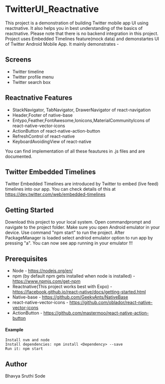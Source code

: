 # TwitterUI_Reactnative

This project is a demonstration of building Twitter mobile app UI using reactnative. It also helps you in best understanding of the basics of reactnative. Please note that there is no backend integration in this project. Project uses Embedded Timelines feature(mock data) and demonstartes UI of Twitter Android Mobile App. It mainly demonstrates -

## Screens

- Twitter timeline
- Twitter profile menu
- Twitter search box

## Reactnative Features

- StackNavigator, TabNavigator, DrawerNavigator of react-navigation
- Header,Footer of native-base
- Entypo,Feather,FontAwesome,Ionicons,MaterialCommunityIcons of react-native-vector-icons
- ActionButton of react-native-action-button
- RefreshControl of react-native
- KeyboardAvoidingView of react-native

You can find implementation of all these feautures in .js files and are documented.

## Twitter Embedded Timelines 

Twitter Embedded Timelines are introduced by Twitter to embed (live feed) timelines into our app. You can check details of this at https://dev.twitter.com/web/embedded-timelines

## Getting Started

Download this project to your local system. Open commandprompt and navigate to the project folder. Make sure you open Android emulator in your device. Use command "npm start" to run the project. After PackageManager is loaded select andriod emulator option to run app by pressing "a". You can now see app running in your emulator !!!

## Prerequisites

- Node - https://nodejs.org/en/
- npm (by default npm gets installed when node is installed) - https://www.npmjs.com/get-npm
- Reactnative(This project works best with Expo) - https://facebook.github.io/react-native/docs/getting-started.html
- Native-base - https://github.com/GeekyAnts/NativeBase
- react-native-vector-icons - https://github.com/oblador/react-native-vector-icons
- ActionButton - https://github.com/mastermoo/react-native-action-button

#### Example 
```
Install nvm and node
Install dependencies: npm install <Dependency> --save
Run it: npm start
```
## Author

Bhavya Sruthi Sode
